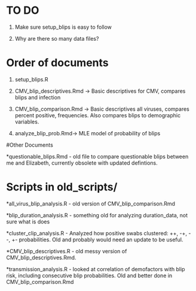 # TO DO

1. Make sure setup_blips is easy to follow

2. Why are there so many data files?

# Order of documents

1. setup_blips.R

2. CMV_blip_descriptives.Rmd -> Basic descriptives for CMV, compares blips and infection

3. CMV_blip_comparison.Rmd  -> Basic descriptives all viruses, compares percent positive, frequencies. Also compares blips to demographic variables.

4. analyze_blip_prob.Rmd-> MLE model of probability of blips

#Other Documents

*questionable_blips.Rmd - old file to compare questionable blips between me and Elizabeth, currently obsolete with updated defintions.

# Scripts in old_scripts/

*all_virus_blip_analysis.R - old version of CMV_blip_comparison.Rmd

*blip_duration_analysis.R - something old for analyzing duration_data, not sure what is does

*cluster_clip_analysis.R - Analyzed how positive swabs clustered: ++, -+, --, +- probabilities. Old and probably would need an update to be useful.

*CMV_blip_descriptives.R - old messy version of CMV_blip_descriptives.Rmd.

*transmission_analysis.R - looked at correlation of demofactors with blip risk, including consecutive blip probabilities. Old and better done in CMV_blip_comparison.Rmd

